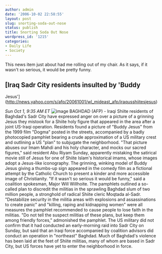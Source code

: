 ```yaml
---
author: admin
date: '2006-10-02 22:58:55'
layout: post
slug: snorting-soda-out-nose
status: publish
title: Snorting Soda Out Nose
wordpress_id: '1215'
categories:
- Daily Life
- Society
---
```


This news item just about had me rolling out of my chair. As it says, if
it wasn't so serious, it would be pretty funny.

## [Iraq Sadr City residents insulted by 'Buddy
Jesus'](http://news.yahoo.com/s/afp/20061001/wl_mideast_afp/iraqusshiitesjesus)

*Sun Oct 1, 9:35 AM ET*
![image](http://d.yimg.com/us.yimg.com/p/afp/20061001/capt.sge.stf76.011006133549.photo00.photo.default-512x384.jpg)
BAGHDAD (AFP) - Iraqi Shiite residents of Baghdad's Sadr City have
expressed anger on over a picture of a grinning Jesus they mistook for a
Shiite holy figure that appeared in the area after a joint US-Iraqi
operation. Residents found a picture of "Buddy Jesus" from the 1999 film
"Dogma" posted in the streets, accompanied by a badly photocopied
pamphlet bearing a crude approximation of a US military crest and
outlining a US "plan" to subjugate the neighborhood. "That picture
abuses our Imam Mahdi and his holy character, and mocks our sacred
figures," said resident Abu Riyam Sunday, apparently mistaking the
satirical movie still of Jesus for one of Shiite Islam's historical
imams, whose images adopt a Jesus-like iconography. The grinning,
winking model of Buddy Jesus giving a thumbs-up sign appeared in the
comedy film as a fictional attempt by the Catholic Church to present a
kinder and more accessible image of Christianity. "If it wasn't so
serious it would be funny," said a coalition spokesman, Major Will
Willhoite. The pamphlets outlined a so-called plan to discredit the
militias in the sprawling Baghdad slum of two million people, a
stronghold of radical Shiite cleric Moqtada al-Sadr. "Destabilize
security in the militia areas with explosions and assassinations to
create panic" and "killing, raping and kidnapping women" were all
measures the pamphlet recommended to cause people to lose faith in the
militias. "Do not tell the suspect militias of these plans, but keep
them among friendly forces," admonished the pamphlet. The US military
did not confirm that it had conducted an early-morning raid into Sadr
City on Sunday, but said that an Iraqi force accompanied by coalition
advisors did conduct an operation in "northeast" Baghdad. Much of
Baghdad's violence has been laid at the feet of Shiite militias, many of
whom are based in Sadr City, but US forces have yet to enter the
neighborhood in force.
